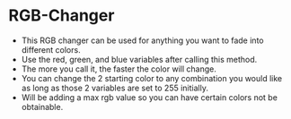# RGB-Changer

* This RGB changer can be used for anything you want to fade into different colors. 
* Use the red, green, and blue variables after calling this method. 
* The more you call it, the faster the color will change.
* You can change the 2 starting color to any combination you would like as long as those 2 variables are set to 255 initially.
* Will be adding a max rgb value so you can have certain colors not be obtainable.
